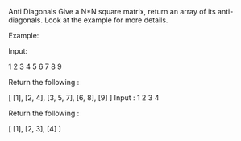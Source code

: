 Anti Diagonals
Give a N*N square matrix, return an array of its anti-diagonals. Look at the example for more details.

Example:

Input:     

1 2 3
4 5 6
7 8 9

Return the following :

[ 
  [1],
  [2, 4],
  [3, 5, 7],
  [6, 8],
  [9]
]
Input : 
1 2
3 4

Return the following  : 

[
  [1],
  [2, 3],
  [4]
]